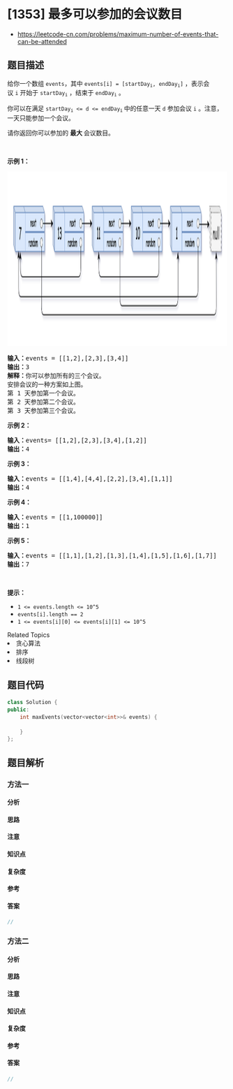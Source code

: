 

# [1353] 最多可以参加的会议数目
* https://leetcode-cn.com/problems/maximum-number-of-events-that-can-be-attended


## 题目描述

<p>给你一个数组&nbsp;<code>events</code>，其中&nbsp;<code>events[i] = [startDay<sub>i</sub>, endDay<sub>i</sub>]</code>&nbsp;，表示会议&nbsp;<code>i</code>&nbsp;开始于&nbsp;<code>startDay<sub>i</sub></code>&nbsp;，结束于&nbsp;<code>endDay<sub>i</sub></code>&nbsp;。</p>

<p>你可以在满足&nbsp;<code>startDay<sub>i</sub>&nbsp;&lt;= d &lt;= endDay<sub>i</sub></code><sub>&nbsp;</sub>中的任意一天&nbsp;<code>d</code>&nbsp;参加会议&nbsp;<code>i</code>&nbsp;。注意，一天只能参加一个会议。</p>

<p>请你返回你可以参加的&nbsp;<strong>最大&nbsp;</strong>会议数目。</p>

<p>&nbsp;</p>

<p><strong>示例 1：</strong></p>

<p><img alt="" src="https://raw.githubusercontent.com/algoboy101/LeetCodeCrowdsource/master/imgs/e1.png" style="height: 400px; width: 600px;"></p>

<pre><strong>输入：</strong>events = [[1,2],[2,3],[3,4]]
<strong>输出：</strong>3
<strong>解释：</strong>你可以参加所有的三个会议。
安排会议的一种方案如上图。
第 1 天参加第一个会议。
第 2 天参加第二个会议。
第 3 天参加第三个会议。
</pre>

<p><strong>示例 2：</strong></p>

<pre><strong>输入：</strong>events= [[1,2],[2,3],[3,4],[1,2]]
<strong>输出：</strong>4
</pre>

<p><strong>示例 3：</strong></p>

<pre><strong>输入：</strong>events = [[1,4],[4,4],[2,2],[3,4],[1,1]]
<strong>输出：</strong>4
</pre>

<p><strong>示例 4：</strong></p>

<pre><strong>输入：</strong>events = [[1,100000]]
<strong>输出：</strong>1
</pre>

<p><strong>示例 5：</strong></p>

<pre><strong>输入：</strong>events = [[1,1],[1,2],[1,3],[1,4],[1,5],[1,6],[1,7]]
<strong>输出：</strong>7
</pre>

<p>&nbsp;</p>

<p><strong>提示：</strong></p>

<ul>
	<li><code>1 &lt;= events.length &lt;= 10^5</code></li>
	<li><code>events[i].length == 2</code></li>
	<li><code>1 &lt;= events[i][0] &lt;= events[i][1] &lt;= 10^5</code></li>
</ul>
<div><div>Related Topics</div><div><li>贪心算法</li><li>排序</li><li>线段树</li></div></div>


## 题目代码

```cpp
class Solution {
public:
    int maxEvents(vector<vector<int>>& events) {

    }
};
```


## 题目解析


### 方法一

#### 分析

#### 思路

#### 注意

#### 知识点

#### 复杂度

#### 参考

#### 答案

```cpp
//
```


### 方法二

#### 分析

#### 思路

#### 注意

#### 知识点

#### 复杂度

#### 参考

#### 答案

```cpp
//
```


